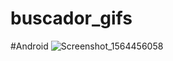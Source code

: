 # buscador_gifs


#Android
![Screenshot_1564456058](https://user-images.githubusercontent.com/8354309/62097862-b4b5e400-b25e-11e9-9aa7-fbe188ef9aea.png)
